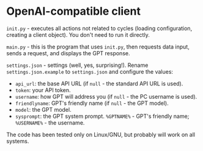 # OpenAI-compatible client

`init.py` - executes all actions not related to cycles (loading configuration, creating a client object). You don't need to run it directly.

`main.py` - this is the program that uses `init.py`, then requests data input, sends a request, and displays the GPT response.

`settings.json` - settings (well, yes, surprising!). Rename `settings.json.example` to `settings.json` and configure the values:
- `api_url`: the base API URL (if `null` - the standard API URL is used).
- `token`: your API token.
- `username`: how GPT will address you (if `null` - the PC username is used).
- `friendlyname`: GPT's friendly name (if `null` - the GPT model).
- `model`: the GPT model.
- `sysprompt`: the GPT system prompt. `%GPTNAME%` - GPT's friendly name; `%USERNAME%` - the username.

The code has been tested only on Linux/GNU, but probably will work on all systems.

